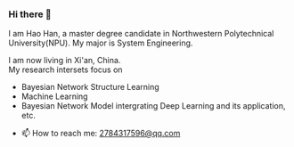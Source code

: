 ### Hi there 👋
I am Hao Han, a master degree candidate in Northwestern Polytechnical University(NPU). My major is System Engineering.

I am now living in Xi'an, China.  
My research intersets focus on 
* Bayesian Network Structure Learning
* Machine Learning
* Bayesian Network Model intergrating Deep Learning and its application, etc.
- 📫 How to reach me: 2784317596@qq.com

<!--
**HaoHan1997/HaoHan1997** is a ✨ _special_ ✨ repository because its `README.md` (this file) appears on your GitHub profile.

Here are some ideas to get you started:

- 🔭 I’m currently working on ...
- 🌱 I’m currently learning ...
- 👯 I’m looking to collaborate on ...
- 🤔 I’m looking for help with ...
- 💬 Ask me about ...
- 📫 How to reach me: 2784317596@qq.com
- 😄 Pronouns: ...
- ⚡ Fun fact: ...
-->
